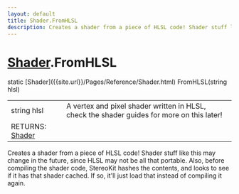 ```yaml
---
layout: default
title: Shader.FromHLSL
description: Creates a shader from a piece of HLSL code! Shader stuff like this may change in the future, since HLSL may not be all that portable. Also, before compiling the shader code, StereoKit hashes the contents, and looks to see if it has that shader cached. If so, it'll just load that instead of compiling it again.
---
```

# [Shader]({{site.url}}/Pages/Reference/Shader.html).FromHLSL

<div class='signature' markdown='1'>
static [Shader]({{site.url}}/Pages/Reference/Shader.html) FromHLSL(string hlsl)
</div>

|  |  |
|--|--|
|string hlsl|A vertex and pixel shader written in HLSL, check the shader             guides for more on this later!|
|RETURNS: [Shader]({{site.url}}/Pages/Reference/Shader.html)||

Creates a shader from a piece of HLSL code! Shader stuff like this may
change in the future, since HLSL may not be all that portable. Also, before
compiling the shader code, StereoKit hashes the contents, and looks to see if
it has that shader cached. If so, it'll just load that instead of compiling it
again.




